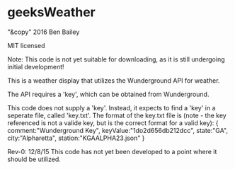 # geeksWeather

"&copy" 2016 Ben Bailey

MIT licensed

Note: This code is not yet suitable for downloading, as it is still undergoing initial development!

This is a weather display that utilizes the Wunderground API for weather.

The API requires a 'key', which can be obtained from Wunderground.

This code does not supply a 'key'.  Instead, it expects to find a 'key' in a seperate file, called 'key.txt'.  The format of the key.txt file is (note - the key referenced is not a valide key, but is the correct format for a valid key):
	{
		comment:"Wunderground Key",
		keyValue:"1do2d656db212dcc",
		state:"GA",
		city:"Alpharetta",
		station:"KGAALPHA23.json"
	}
		

Rev-0: 12/8/15 This code has not yet been developed to a point where it should be utilized.

